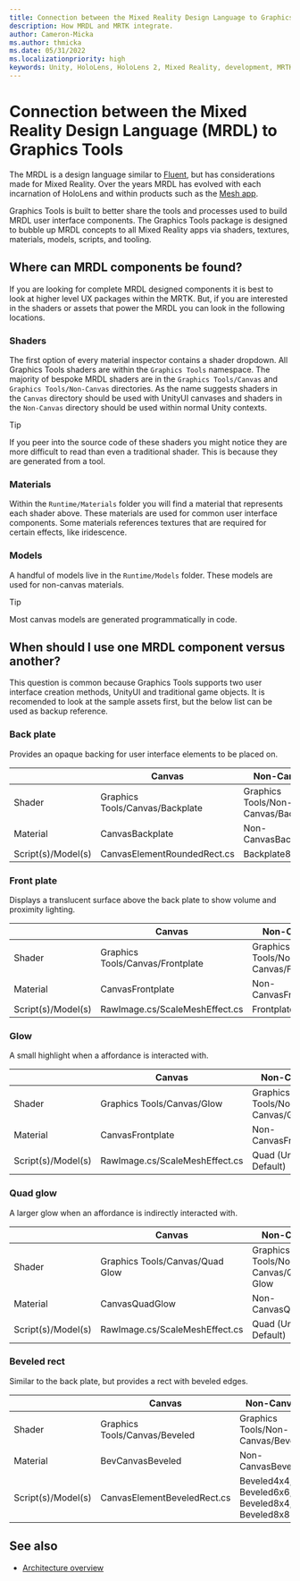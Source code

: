 ```yaml
---
title: Connection between the Mixed Reality Design Language to Graphics Tools
description: How MRDL and MRTK integrate. 
author: Cameron-Micka
ms.author: thmicka
ms.date: 05/31/2022
ms.localizationpriority: high
keywords: Unity, HoloLens, HoloLens 2, Mixed Reality, development, MRTK, Graphics Tools, MRGT, MR Graphics Tools
---
```


# Connection between the Mixed Reality Design Language (MRDL) to Graphics Tools

The MRDL is a design language similar to [Fluent](https://www.microsoft.com/design/fluent/#/), but has considerations made for Mixed Reality. Over the years MRDL has evolved with each incarnation of HoloLens and within products such as the [Mesh app](https://techcommunity.microsoft.com/t5/mixed-reality-blog/mixed-reality-design-language-and-microsoft-mesh-app/ba-p/2746980).

Graphics Tools is built to better share the tools and processes used to build MRDL user interface components. The Graphics Tools package is designed to bubble up MRDL concepts to all Mixed Reality apps via shaders, textures, materials, models, scripts, and tooling.

## Where can MRDL components be found?

If you are looking for complete MRDL designed components it is best to look at higher level UX packages within the MRTK. But, if you are interested in the shaders or assets that power the MRDL you can look in the following locations.

### Shaders

The first option of every material inspector contains a shader dropdown. All Graphics Tools shaders are within the `Graphics Tools` namespace. The majority of bespoke MRDL shaders are in the `Graphics Tools/Canvas` and  `Graphics Tools/Non-Canvas` directories. As the name suggests shaders in the `Canvas` directory should be used with UnityUI canvases and shaders in the `Non-Canvas` directory should be used within normal Unity contexts.

> [!TIP]
> If you peer into the source code of these shaders you might notice they are more difficult to read than even a traditional shader. This is because they are generated from a tool.

### Materials

Within the `Runtime/Materials` folder you will find a material that represents each shader above. These materials are used for common user interface components. Some materials references textures that are required for certain effects, like iridescence.

### Models

A handful of models live in the `Runtime/Models` folder. These models are used for non-canvas materials.

> [!TIP]
> Most canvas models are generated programmatically in code.

## When should I use one MRDL component versus another?

This question is common because Graphics Tools supports two user interface creation methods, UnityUI and traditional game objects. It is recomended to look at the sample assets first, but the below list can be used as backup reference.

### Back plate

Provides an opaque backing for user interface elements to be placed on.

|                    | Canvas                          | Non-Canvas                          |
|--------------------|---------------------------------|-------------------------------------|
| Shader             | Graphics Tools/Canvas/Backplate | Graphics Tools/Non-Canvas/Backplate |
| Material           | CanvasBackplate                 | Non-CanvasBackplate                 |
| Script(s)/Model(s) | CanvasElementRoundedRect.cs     | Backplate8                          |

### Front plate

Displays a translucent surface above the back plate to show volume and proximity lighting.

|                    | Canvas                           | Non-Canvas                           |
|--------------------|----------------------------------|--------------------------------------|
| Shader             | Graphics Tools/Canvas/Frontplate | Graphics Tools/Non-Canvas/Frontplate |
| Material           | CanvasFrontplate                 | Non-CanvasFrontplate                 |
| Script(s)/Model(s) | RawImage.cs/ScaleMeshEffect.cs   | Frontplate8                          |

### Glow

A small highlight when a affordance is interacted with.

|                    | Canvas                         | Non-Canvas                     |
|--------------------|--------------------------------|--------------------------------|
| Shader             | Graphics Tools/Canvas/Glow     | Graphics Tools/Non-Canvas/Glow |
| Material           | CanvasFrontplate               | Non-CanvasFrontplate           |
| Script(s)/Model(s) | RawImage.cs/ScaleMeshEffect.cs | Quad (Unity Default)           |

### Quad glow

A larger glow when an affordance is indirectly interacted with.

|                    | Canvas                          | Non-Canvas                          |
|--------------------|---------------------------------|-------------------------------------|
| Shader             | Graphics Tools/Canvas/Quad Glow | Graphics Tools/Non-Canvas/Quad Glow |
| Material           | CanvasQuadGlow                  | Non-CanvasQuadGlow                  |
| Script(s)/Model(s) | RawImage.cs/ScaleMeshEffect.cs  | Quad (Unity Default)                |

### Beveled rect

Similar to the back plate, but provides a rect with beveled edges.

|                    | Canvas                        | Non-Canvas                                     |
|--------------------|-------------------------------|------------------------------------------------|
| Shader             | Graphics Tools/Canvas/Beveled | Graphics Tools/Non-Canvas/Beveled              |
| Material           | BevCanvasBeveled              | Non-CanvasBeveled                              |
| Script(s)/Model(s) | CanvasElementBeveledRect.cs   | Beveled4x4, Beveled6x6, Beveled8x4, Beveled8x8 |

## See also

* [Architecture overview](overview.md)
